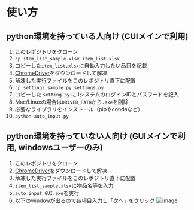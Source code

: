 # 使い方

## python環境を持っている人向け (CUIメインで利用)
1. このレポジトリをクローン
1. `cp item_list_sample.xlsx item_list.xlsx`
1. コピーした`item_list.xlsx`に自動入力したい品目を記載
1. [ChromeDriver](https://chromedriver.chromium.org/)をダウンロードして解凍
2. 解凍した実行ファイルをこのレポジトリ直下に配置
3. `cp settings_sample.py settings.py`
4. コピーした `setting.py` にJシステムのログインIDとパスワードを記入
4. Mac/Linuxの場合は`DRIVER_PATH`から`.exe`を削除
5. 必要なライブラリをインストール（pipやcondaなど）
5. `python auto_input.py`

## python環境を持っていない人向け (GUIメインで利用, windowsユーザーのみ)
1. このレポジトリをクローン
2. [ChromeDriver](https://chromedriver.chromium.org/)をダウンロードして解凍
2. 解凍した実行ファイルをこのレポジトリ直下に配置
3. `item_list_sample.xlsx`に物品名等を入力
4. `auto_input_GUI.exe`を実行
5. 以下のwindowが出るので各項目入力し「次へ」をクリック
 ![image](https://user-images.githubusercontent.com/41857834/161011843-304f2651-a7bd-4fe5-87c1-0b69bb7667f1.png)
